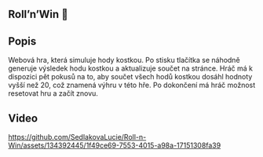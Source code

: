 ## Roll’n’Win 🎲
## Popis
Webová hra, která simuluje hody kostkou. Po stisku tlačítka se náhodně generuje výsledek hodu kostkou a aktualizuje součet na stránce. Hráč má k dispozici pět pokusů na to, aby součet všech hodů kostkou dosáhl hodnoty vyšší než 20, což znamená výhru v této hře. Po dokončení má hráč možnost resetovat hru a začít znovu.
## Video

https://github.com/SedlakovaLucie/Roll-n-Win/assets/134392445/1f49ce69-7553-4015-a98a-17151308fa39
